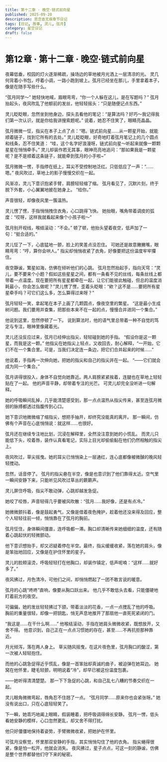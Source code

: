 ```yaml
---
title: 第十二章 · 晚空·链式前向星
published: 2025-09-20
description: 思念杳无痕章节日记
tags: [日记, 故事, 灵儿, 弦月]
category: 星空日记
draft: false
---
```


# 第12章 · 第十二章 · 晚空·链式前向星

夜幕低垂，校园的灯火逐渐稀疏，操场边的草地被月光洒上一层清凉的光。
灵几何背着小书包，哼着小调，一路小跑到坡上。弦月已经坐在那儿，手里拿着本子，像是在随手写些什么。

“弦月同学～” 她轻快地喊，眉眼弯弯，“你一个人躲在这儿，是在写题吗？”
弦月抬起头，夜风吹乱了他额前的发丝，他轻轻摇头：“只是随便记点东西。”

灵儿眨眨眼，忽然坐到他身边，探头去看他的笔记：“是算法吗？好巧～我记得我们第一次认识，就是你给我讲搜索题呢。”
说着，她忍不住笑了，眼睛亮晶晶。

弦月微微一怔，指尖在本子上点了点：“嗯。链式前向星……从一颗星开始，就能顺着链子，找到它所有的去处。”
灵儿眨眨眼，好奇地盯着弦月笔记上的几个圆点和线条，忍不住笑道：
“哇，这个名字好浪漫呀，链式前向星～听起来就像一颗颗星星在悄悄牵手。”
灵儿却装作若无其事，眼神亮亮地追问：“那如果我是一颗星呢？是不是顺着这条链子，就能牵到弦月的小手啦~”

弦月微微一愣，手指停在纸上，耳尖不受控制地泛红。只低低应了一声：“……嗯。”
夜风吹过，草地上的影子慢慢交织在一起。

风渐凉，灵儿下意识抱紧手臂，肩膀轻轻缩了缩。
弦月看见了，沉默片刻，终于脱下外套，小心翼翼地披在她身上。
“给你。”

声音很轻，却像夜风里一簇温热。

灵儿愣了愣，手指悄悄拽住衣角，心口跳得飞快。
她抬眼，嘴角带着调皮的弧度：“哎呀，这样我就看起来像个小孩子啦～”

弦月别开视线，喉结滚动：“不会。”
顿了顿，他抬头望着夜空，低声加了一句：“挺合适的。”

灵儿怔了一下，心底猛地一颤，脸上的笑差点没忍住。
可她还是故意撇撇嘴，眼睛弯弯：“哼，算你会哄人。”
指尖却悄悄收紧了衣角，好像要把这份温度牢牢攥住。

夜空静谧，繁星如海，仿佛在倾听他们的心跳。
弦月忽然抬起手，指向天穹：“灵儿，要不要来个小题？假如这些星星之间，都有一条看不见的丝线，每条丝线上都带着一点温度。现在要把所有星星都牵在一起，让它们能彼此触碰，但总的温度消耗最小，你会怎么做呢？”灵儿愣了愣，歪着头眨眼：“欸？这不是……要把所有星星牵手吗？可它们这么多，怎么算得过来呀？”

弦月轻轻一笑，拿起笔在本子上画了几颗圆点，像夜空里的繁星。
“这是最小生成树问题。我们要用并查集，把那些本来不在一起的点，慢慢合并进同一个集合。”

他说到这里，忽然停顿了一下。
说到算法时，他的语气里总带着一种不自觉的笃定与专注，眼神里像藏着光。

灵儿还没反应过来，弦月已经伸出指尖，轻轻碰到她的手指。
“假设你是这一颗星，而我是这一颗。”
他指尖在她指尖上轻点，又收回去，耐心解释，“一开始，它们不在一个集合里。可是，当我们决定连一条边，把它们合并起来的时候……”

他说着，手指再一次伸向她，把她的指尖和自己的指尖并在一起。
“——它们就会成为同一个集合。”

弦月讲得很投入，身体不自觉向她靠近。两人肩膀紧紧挨着，连腿也在草地上轻轻贴在了一起。
他的声音平静，却带着专注的光芒。
可灵儿却完全没听进一句解释。

她的呼吸瞬间乱掉，几乎能清楚感受到，那一点点温热从指尖传来，甚至连弦月微弱的脉搏都透过指腹传到心口。

她下意识地微微缩了缩指尖，想把手抽开，却终究没能真的离开。
那一瞬间，仿佛有个声音在心底悄悄说：就这样……也很好。

弦月还在继续专注地比划，沉浸在解释里，全然没注意到她的小慌乱。
而灵儿只能低下头，咬着唇，装作认真看笔记，实际上目光却偷偷黏在他们仍然相触的指尖上。

夜风吹过，草尖摇曳。她的耳尖已悄悄染上一层通红，连心底都像被微醺的晚风轻轻搅动。

忽然，话音停了。
弦月的指尖悬在半空，像是也意识到了他们靠得太近。空气里一瞬间安静下来，只能听见风吹过草丛的簌簌声。

灵儿屏住呼吸，指尖不敢动弹，心跳却越发急促。

她咬了咬唇，声音轻得几乎要被风吹散：“弦月……我好像，还是有点冷。”

她微微颤抖着，像是鼓起勇气，又像是借着夜色掩护，趁着他还没来得及回应，整个人轻轻往前一倾，悄悄靠在了弦月的胸前。

弦月怔住，身体瞬间僵直，连呼吸都一滞。胸口却清晰传来她细细的温度，还有随着心跳起伏的轻微颤动。

他下意识想抬手，却又迟疑着停在半空。最终，指尖缓缓收紧，落在她的肩头，像是笨拙地回应，又像是在护住怀里的星子。

灵儿的脸颊滚烫，呼吸轻轻打在他胸口，却装作镇定，低声呢喃：“这样……就好多了。”

夜风拂过，月色清冷，可他们之间，却悄悄燃起了一团不敢言说的暖意。

弦月的心跳“咚咚”直响，像要从胸口跃出来。
他几乎不敢低头去看，只能僵硬地盯着前方的夜空。

可偏偏，她的发丝轻轻拂过下颌，带着淡淡的花香，一点一点搅乱了他的呼吸。
胸前的重量很轻，却像一把钥匙，悄无声息地推开了那扇他一直死死紧闭的门。

“我这是……在干什么啊……”
他喉结滚动，手指在她肩头微微收紧，既想放开，又舍不得。
他意识到，自己正在一点点习惯她的存在，甚至……不再抗拒那种靠近。

月光倾泻，落在两人身上。
草尖随风摇曳，在这片夜色里，弦月胸口的酸涩，第一次被人轻轻抱住。

而他的心跳急促得近乎慌乱，像是一首笨拙却真诚的曲子，被迫弹在她耳边。
她窝在他怀里，睫毛轻颤，明明说着“冷”，却早已被这份温度包裹。

——她听得清清楚楚。
那一下下急促的心跳，和自己乱七八糟的节奏交织在一起。

灵儿眼角微微弯起，唇角忍不住翘了一点。
“弦月同学……原来你也会紧张呀。”
她没有说出口，只在心底轻轻笑了。

下一瞬，她乖巧地阖上眼睛，假装睡着，把呼吸调得绵长安静。
弦月一愣，低头看她安静的模样，心口忽然更乱，却又舍不得打扰。

他只好僵僵地保持着姿势，手臂微微收紧，把她护在怀里。

可弦月没察觉，怀里那双安静的手指，其实悄悄勾住了他的衣角。
指尖蜷得很紧，像是怕一松开，他就会消失。
夜风拂过，星子点点，可这一刻的静谧，仿佛是整个世界都替他们守下来的秘密。